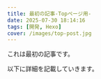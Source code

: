 ```yaml
---
title: 最初の記事-Topページ用-
date: 2025-07-30 18:14:16
tags: [開発, Hexo]
cover: /images/top-post.jpg
---
```

これは最初の記事です。
<!-- more -->
以下に詳細を記載していきます。